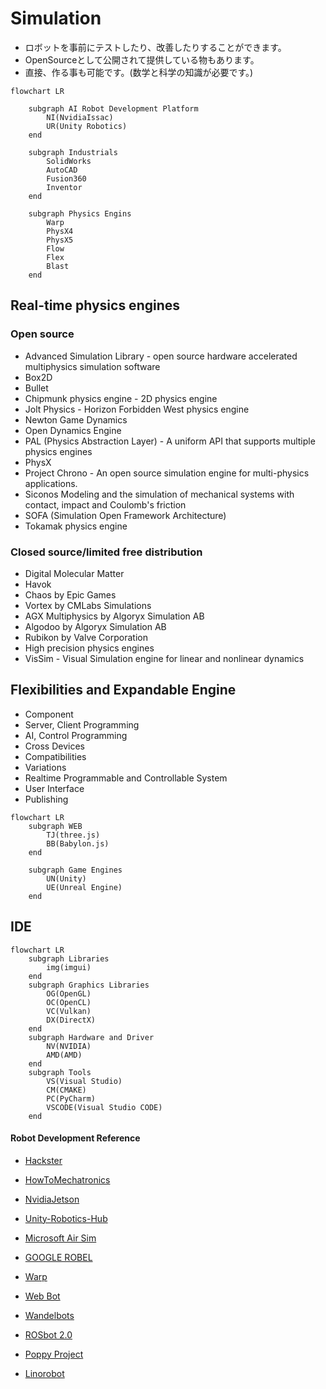 # Simulation
* ロボットを事前にテストしたり、改善したりすることができます。
* OpenSourceとして公開されて提供している物もあります。
* 直接、作る事も可能です。(数学と科学の知識が必要です。)

```mermaid
flowchart LR
    
    subgraph AI Robot Development Platform 
        NI(NvidiaIssac)
        UR(Unity Robotics)
    end
    
    subgraph Industrials
        SolidWorks
        AutoCAD
        Fusion360
        Inventor
    end
    
    subgraph Physics Engins 
        Warp
        PhysX4
        PhysX5
        Flow
        Flex
        Blast
    end

```


## Real-time physics engines
### Open source
* Advanced Simulation Library - open source hardware accelerated multiphysics simulation software
* Box2D
* Bullet
* Chipmunk physics engine - 2D physics engine
* Jolt Physics - Horizon Forbidden West physics engine
* Newton Game Dynamics
* Open Dynamics Engine
* PAL (Physics Abstraction Layer) - A uniform API that supports multiple physics engines
* PhysX
* Project Chrono - An open source simulation engine for multi-physics applications.
* Siconos Modeling and the simulation of mechanical systems with contact, impact and Coulomb's friction
* SOFA (Simulation Open Framework Architecture)
* Tokamak physics engine

### Closed source/limited free distribution
* Digital Molecular Matter
* Havok
* Chaos by Epic Games
* Vortex by CMLabs Simulations
* AGX Multiphysics by Algoryx Simulation AB
* Algodoo by Algoryx Simulation AB
* Rubikon by Valve Corporation
* High precision physics engines
* VisSim - Visual Simulation engine for linear and nonlinear dynamics

## Flexibilities and Expandable Engine
* Component
* Server, Client Programming
* AI, Control Programming
* Cross Devices
* Compatibilities
* Variations
* Realtime Programmable and Controllable System
* User Interface
* Publishing
```mermaid
flowchart LR
    subgraph WEB
        TJ(three.js)
        BB(Babylon.js)
    end
    
    subgraph Game Engines 
        UN(Unity)
        UE(Unreal Engine)
    end

```


## IDE
```mermaid
flowchart LR
    subgraph Libraries 
        img(imgui)
    end
    subgraph Graphics Libraries
        OG(OpenGL)
        OC(OpenCL)
        VC(Vulkan)
        DX(DirectX)
    end
    subgraph Hardware and Driver
        NV(NVIDIA)
        AMD(AMD)
    end
    subgraph Tools 
        VS(Visual Studio)
        CM(CMAKE)
        PC(PyCharm)
        VSCODE(Visual Studio CODE)
    end

```

#### Robot Development Reference

* [Hackster](https://www.hackster.io/jlamperez10)
* [HowToMechatronics](https://howtomechatronics.com)
* [NvidiaJetson](https://developer.nvidia.com/embedded/community/jetson-projects/weed_killing_robot)
* [Unity-Robotics-Hub](https://github.com/Unity-Technologies/Unity-Robotics-Hub)

* [Microsoft Air Sim](https://microsoft.github.io/AirSim/)
* [GOOGLE ROBEL](https://sites.google.com/view/roboticsbenchmarks/platforms)
* [Warp](https://github.com/NVIDIA/warp)
* [Web Bot](https://cyberbotics.com/)
* [Wandelbots](https://www.wandelbots.com/)
* [ROSbot 2.0](https://robots.ros.org/)
* [Poppy Project](https://www.poppy-project.org/en/)
* [Linorobot](https://linorobot.org/)